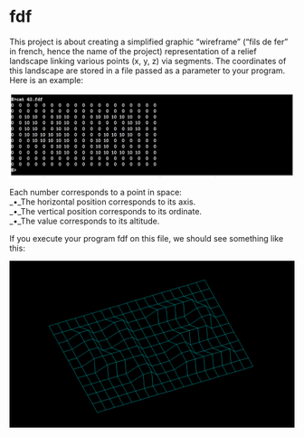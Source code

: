 # fdf

This project is about creating a simplified graphic “wireframe” (“fils de fer” in french,
hence the name of the project) representation of a relief landscape linking various points
(x, y, z) via segments. The coordinates of this landscape are stored in a file passed as
a parameter to your program. Here is an example:

![alt text](https://github.com/mdovhopo/fdf/blob/master/img/sample1.png)


Each number corresponds to a point in space:<br />
_•_The horizontal position corresponds to its axis.<br />
_•_The vertical position corresponds to its ordinate.<br />
_•_The value corresponds to its altitude.<br />

If you execute your program fdf on this file, we should see something like this:

![alt text](https://github.com/mdovhopo/fdf/blob/master/img/sample2.png)
